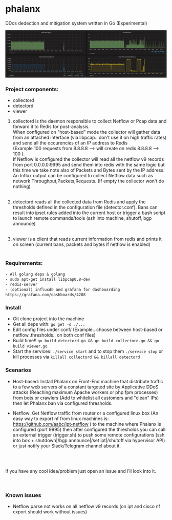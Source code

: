 # phalanx
DDos dedection and mitigation system written in Go (Experimental)

![](phalanx-grafana.png?raw=true)

### Project components:
- collectord
- detectord
- viewer


1) collectord is the daemon responsible to collect Netflow or Pcap data and forward it to Redis for post-analysis. <br>
   When configured on "host-based" mode the collector will gather data from an attached interface (via libpcap.. don't use it on high traffic rates) and send all the occurencies of an IP address to Redis <br> (Example 100 requests from 8.8.8.8 --> will create on redis 8.8.8.8 --> 100 ).<br>
   If Netflow is configured the collector will read all the netflow v9 records from port 0.0.0.0:9995 and send them into redis with the same logic but this time we take note also of Packets and Bytes sent by the IP address.<br>
   An Influx output can be configured to collect Netflow data such as network Throughput,Packets,Requests. (If empty the collector won't do nothing) <br><br>

2) detectord reads all the collected data from Redis and apply the thresholds defined in the configuration file (detector.conf).
   Bans can result into ipset rules added into the current host or trigger a bash script to launch remote commands/tools (ssh into machine, shutoff, bgp announce) <br><br>


3) viewer is a client that reads current information from redis and prints it on screen (current bans, packets and bytes if netflow is enabled) <br><br>



### Requirements:
```
- All golang deps & golang
- sudo apt-get install libpcap0.8-dev
- redis-server
- (optional) influxdb and grafana for dashboarding https://grafana.com/dashboards/4208
```

### Install
- Git clone project into the machine
- Get all deps with: ``` go get -d ./... ```
- Edit config files under conf/  (Example.. choose between host-based or netflow..thresholds.. on both conf files)
- Build time!!  ``` go build detectord.go && go build collectord.go && go build viewer.go ```
- Start the services: ``` ./service start ``` and to stop them ``` ./service stop ``` or kill processes via ```killall collectord && killall detectord ```


### Scenarios
- Host-based:
  Install Phalanx on Front-End machine that distribute traffic to a few web servers of a constant targeted site by Applicative DDoS attacks (Reaching maximum Apache workers or php fpm processes) from bots or crawlers (Add to whitelist all customers and "clean" IPs) then let Phalanx ban via configured thresholds.
  
- Netflow:
  Get Netflow traffic from router or a configured linux box (An easy way to export nf from linux machines is: https://github.com/aabc/ipt-netflow ) to the machine where Phalanx is configured (port 9995) then after configured the thresholds you can call an external trigger (trigger.sh) to push some remote configurations (ssh into box + shutdown|/bgp announce|/set ipt|/shutoff via hypervisor API) or just notify your Slack/Telegram channel about it.
  
<br><br>  

If you have any cool idea/problem just open an issue and i'll look into it.<br>
<br> <br> 
### Known issues
 - Netflow parse not works on all netflow v9 records (on ipt and cisco nf export should work without issues)







